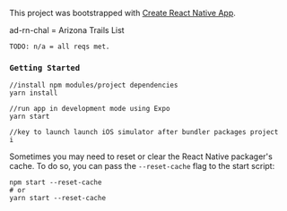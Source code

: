 This project was bootstrapped with [Create React Native App](https://github.com/react-community/create-react-native-app).

ad-rn-chal = Arizona Trails List

```
TODO: n/a = all reqs met.
```

### `Getting Started`
```
//install npm modules/project dependencies
yarn install

//run app in development mode using Expo
yarn start

//key to launch launch iOS simulator after bundler packages project 
i
```

Sometimes you may need to reset or clear the React Native packager's cache. To do so, you can pass the `--reset-cache` flag to the start script:

```
npm start --reset-cache
# or
yarn start --reset-cache
```
